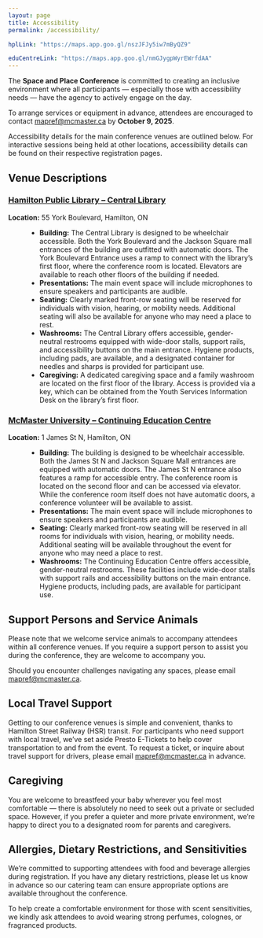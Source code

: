 ```yaml
---
layout: page
title: Accessibility
permalink: /accessibility/

hplLink: "https://maps.app.goo.gl/nszJFJy5iw7mByQZ9"

eduCentreLink: "https://maps.app.goo.gl/nmGJygpWyrEWrfdAA"
---
```


<div class="content-container">
    <p>
    The <strong>Space and Place Conference</strong> is committed to creating an inclusive environment where all participants — especially those with accessibility needs — have the agency to actively engage on the day.
    </p>
    <p>
    To arrange services or equipment in advance, attendees are encouraged to contact 
    <a href="mailto:mapref@mcmaster.ca">mapref@mcmaster.ca</a> by <strong>October 9, 2025</strong>.
    </p>
    <p>
    Accessibility details for the main conference venues are outlined below. For interactive sessions being held at other locations, accessibility details can be found on their respective registration pages.
    </p>
    <h2>Venue Descriptions</h2>
    <h3><a href="{{ page.hplLink }}" target ="_blank">Hamilton Public Library – Central Library</a></h3>
    <p><strong>Location:</strong> 55 York Boulevard, Hamilton, ON</p>
    <ul style="margin-left: 40px;">
        <li><strong>Building:</strong> The Central Library is designed to be wheelchair accessible. Both the York Boulevard and the Jackson Square mall entrances of the building are outfitted with automatic doors. The York Boulevard Entrance uses a ramp to connect with the library’s first floor, where the conference room is located. Elevators are available to reach other floors of the building if needed.</li>
        <li><strong>Presentations:</strong> The main event space will include microphones to ensure speakers and participants are audible.</li>
        <li><strong>Seating:</strong> Clearly marked front-row seating will be reserved for individuals with vision, hearing, or mobility needs. Additional seating will also be available for anyone who may need a place to rest.</li>
        <li><strong>Washrooms:</strong> The Central Library offers accessible, gender-neutral restrooms equipped with wide-door stalls, support rails, and accessibility buttons on the main entrance. Hygiene products, including pads, are available, and a designated container for needles and sharps is provided for participant use.</li>
        <li><strong>Caregiving:</strong> A dedicated caregiving space and a family washroom are located on the first floor of the library. Access is provided via a key, which can be obtained from the Youth Services Information Desk on the library’s first floor. </li>
    </ul>
    <h3><a href=" {{ page.eduCentreLink }} " target ="_blank">McMaster University – Continuing Education Centre</a></h3>
    <p><strong>Location:</strong> 1 James St N, Hamilton, ON</p>
    <ul style="margin-left: 40px;">
        <li><strong>Building:</strong> The building is designed to be wheelchair accessible. Both the James St N and Jackson Square Mall entrances are equipped with automatic doors. The James St N entrance also features a ramp for accessible entry. The conference room is located on the second floor and can be accessed via elevator. While the conference room itself does not have automatic doors, a conference volunteer will be available to assist.</li>
        <li><strong>Presentations:</strong> The main event space will include microphones to ensure speakers and participants are audible.</li>
        <li><strong>Seating:</strong> Clearly marked front-row seating will be reserved in all rooms for individuals with vision, hearing, or mobility needs. Additional seating will be available throughout the event for anyone who may need a place to rest.</li>
        <li><strong>Washrooms:</strong> The Continuing Education Centre offers accessible, gender-neutral restrooms. These facilities include wide-door stalls with support rails and accessibility buttons on the main entrance. Hygiene products, including pads, are available for participant use.</li>
    </ul>
    <h2>Support Persons and Service Animals</h2>
    <p>
    Please note that we welcome service animals to accompany attendees within all conference venues. If you require a support person to assist you during the conference, they are welcome to accompany you.
    </p>
    <p>
    Should you encounter challenges navigating any spaces, please email 
    <a href="mailto:mapref@mcmaster.ca">mapref@mcmaster.ca</a>.
    </p>
    <h2>Local Travel Support</h2>
    <p>
    Getting to our conference venues is simple and convenient, thanks to Hamilton Street Railway (HSR) transit. 
    For participants who need support with local travel, we’ve set aside Presto E-Tickets to help cover transportation to and from the event. 
    To request a ticket, or inquire about travel support for drivers, please email <a href="mailto:mapref@mcmaster.ca">mapref@mcmaster.ca</a> in advance.
    </p>
    <h2>Caregiving</h2>
    <p>
    You are welcome to breastfeed your baby wherever you feel most comfortable — there is absolutely no need to seek out a private or secluded space. However, if you prefer a quieter and more private environment, we’re happy to direct you to a designated room for parents and caregivers.
    </p>
    <h2>Allergies, Dietary Restrictions, and Sensitivities</h2>
    <p>
    We’re committed to supporting attendees with food and beverage allergies during registration. If you have any dietary restrictions, please let us know in advance so our catering team can ensure appropriate options are available throughout the conference.
    </p>
    <p>
    To help create a comfortable environment for those with scent sensitivities, we kindly ask attendees to avoid wearing strong perfumes, colognes, or fragranced products.
    </p>
    <br>
</div>
